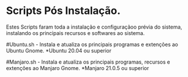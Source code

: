 # Scripts Pós Instalação.

Estes Scripts faram toda a instalação e configuraçãoo prévia do sistema, instalando os principais recursos e softwares ao sistema.

#Ubuntu.sh - Instala e atualiza os principais programas e extenções ao Ubuntu Gnome.
  *Ubuntu 20.04 ou superior
  
#Manjaro.sh - Instala e atualiza os principais programas, recursos e extenções ao Manjaro Gnome.
  *Manjaro 21.0.5 ou superior
